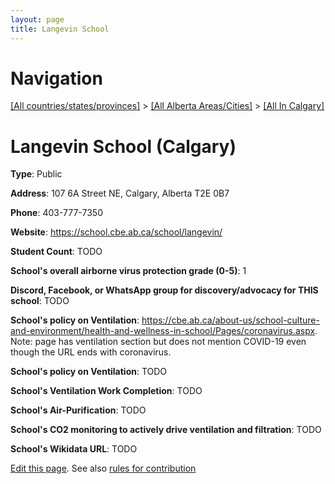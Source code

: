 ```yaml
---
layout: page
title: Langevin School
---
```

# Navigation

[[All countries/states/provinces]](../../..) > [[All Alberta Areas/Cities]](../..) > [[All In Calgary]](..)

# Langevin School (Calgary)

**Type**: Public

**Address**: 107 6A Street NE, Calgary, Alberta T2E 0B7

**Phone**: 403-777-7350

**Website**: <https://school.cbe.ab.ca/school/langevin/>

**Student Count**: TODO

**School's overall airborne virus protection grade (0-5)**: 1

**Discord, Facebook, or WhatsApp group for discovery/advocacy for THIS school**: TODO

**School's policy on Ventilation**: <https://cbe.ab.ca/about-us/school-culture-and-environment/health-and-wellness-in-school/Pages/coronavirus.aspx>. Note: page has ventilation section but does not mention COVID-19 even though the URL ends with coronavirus.

**School's policy on Ventilation**: TODO

**School's Ventilation Work Completion**: TODO

**School's Air-Purification**: TODO

**School's CO2 monitoring to actively drive ventilation and filtration**: TODO

**School's Wikidata URL**: TODO


[Edit this page](https://github.com/ventilate-schools/AB/edit/main/./Calgary/Langevin_School.md). See also [rules for contribution](../../../contribution-rules/)